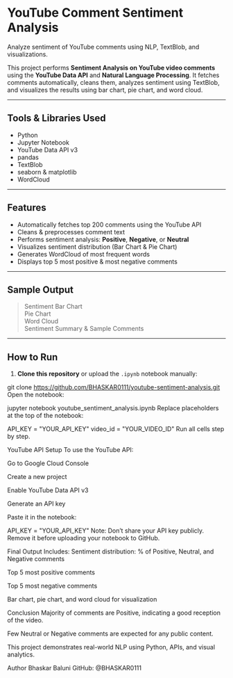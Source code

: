 # YouTube Comment Sentiment Analysis

Analyze sentiment of YouTube comments using NLP, TextBlob, and visualizations.

This project performs **Sentiment Analysis on YouTube video comments** using the **YouTube Data API** and **Natural Language Processing**. It fetches comments automatically, cleans them, analyzes sentiment using TextBlob, and visualizes the results using bar chart, pie chart, and word cloud.

---

## Tools & Libraries Used

- Python
- Jupyter Notebook
- YouTube Data API v3
- pandas
- TextBlob
- seaborn & matplotlib
- WordCloud

---

##  Features

-  Automatically fetches top 200 comments using the YouTube API  
-  Cleans & preprocesses comment text  
-  Performs sentiment analysis: **Positive**, **Negative**, or **Neutral**  
-  Visualizes sentiment distribution (Bar Chart & Pie Chart)  
-  Generates WordCloud of most frequent words  
-  Displays top 5 most positive & most negative comments  

---

## Sample Output

  
>  Sentiment Bar Chart  
>  Pie Chart  
>  Word Cloud  
>  Sentiment Summary & Sample Comments  

---

##  How to Run

1. **Clone this repository** or upload the `.ipynb` notebook manually:


git clone https://github.com/BHASKAR0111/youtube-sentiment-analysis.git
Open the notebook:

jupyter notebook youtube_sentiment_analysis.ipynb
Replace placeholders at the top of the notebook:

API_KEY = "YOUR_API_KEY"
video_id = "YOUR_VIDEO_ID"
Run all cells step by step.

 YouTube API Setup
To use the YouTube API:

Go to Google Cloud Console

Create a new project

Enable YouTube Data API v3

Generate an API key

Paste it in the notebook:

API_KEY = "YOUR_API_KEY"
 Note: Don’t share your API key publicly. Remove it before uploading your notebook to GitHub.

 Final Output Includes:
Sentiment distribution: % of Positive, Neutral, and Negative comments

Top 5 most positive comments

Top 5 most negative comments

Bar chart, pie chart, and word cloud for visualization

 Conclusion
Majority of comments are Positive, indicating a good reception of the video.

Few Neutral or Negative comments are expected for any public content.

This project demonstrates real-world NLP using Python, APIs, and visual analytics.

 Author
Bhaskar Baluni
GitHub: @BHASKAR0111
